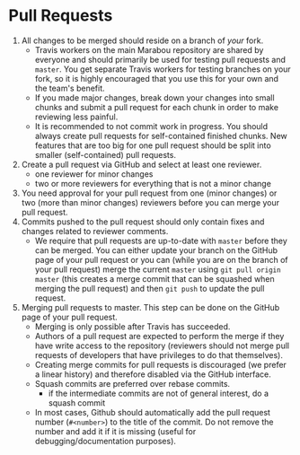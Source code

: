 # Pull Requests

1. All changes to be merged should reside on a branch of *your* fork.
    * Travis workers on the main Marabou repository are shared by everyone and
      should primarily be used for testing pull requests and `master`. You get
      separate Travis workers for testing branches on your fork, so it is highly
      encouraged that you use this for your own and the team's benefit.
    * If you made major changes, break down your changes into small chunks and
      submit a pull request for each chunk in order to make reviewing less
      painful.
    * It is recommended to not commit work in progress. You should always create
      pull requests for self-contained finished chunks. New features that are
      too big for one pull request should be split into smaller (self-contained)
      pull requests.
2. Create a pull request via GitHub and select at least one reviewer.
    * one reviewer for minor changes
    * two or more reviewers for everything that is not a minor change
3. You need approval for your pull request from one (minor changes) or two (more
   than minor changes) reviewers before you can merge your pull request.
4. Commits pushed to the pull request should only contain fixes and changes
   related to reviewer comments.
    * We require that pull requests are up-to-date with `master` before they can
      be merged. You can either update your branch on the GitHub page of your
      pull request or you can (while you are on the branch of your pull request)
      merge the current `master` using `git pull origin master` (this creates a
      merge commit that can be squashed when merging the pull request) and then
      `git push` to update the pull request.
5. Merging pull requests to master. This step can be done on the GitHub page of
   your pull request.
    * Merging is only possible after Travis has succeeded.
    * Authors of a pull request are expected to perform the merge if they have
      write access to the repository (reviewers should not merge pull requests
      of developers that have privileges to do that themselves).
    * Creating merge commits for pull requests is discouraged (we prefer a
      linear history) and therefore disabled via the GitHub interface.
    * Squash commits are preferred over rebase commits.
        - if the intermediate commits are not of general interest, do a squash commit
    * In most cases, Github should automatically add the pull request number
      (`#<number>`) to the title of the commit. Do not remove the number and add
      it if it is missing (useful for debugging/documentation purposes).